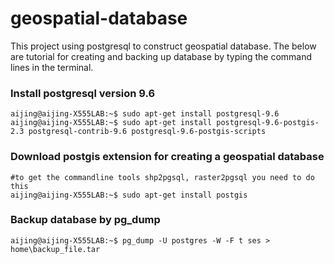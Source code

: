 # geospatial-database
This project using postgresql to construct geospatial database. The below are tutorial for creating and backing up database by typing the command lines in the terminal.
### Install postgresql version 9.6
```console
aijing@aijing-X555LAB:~$ sudo apt-get install postgresql-9.6
aijing@aijing-X555LAB:~$ sudo apt-get install postgresql-9.6-postgis-2.3 postgresql-contrib-9.6 postgresql-9.6-postgis-scripts

```
### Download postgis extension for creating a geospatial database
```console
#to get the commandline tools shp2pgsql, raster2pgsql you need to do this
aijing@aijing-X555LAB:~$ sudo apt-get install postgis
```
### Backup database by pg_dump
```console
aijing@aijing-X555LAB:~$ pg_dump -U postgres -W -F t ses > home\backup_file.tar
```

